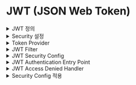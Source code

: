 # JWT (JSON Web Token)

<details>
<summary>JWT 정의</summary>
<div markdown="1">

JWT(Json Web Token)란 Json 포맷을 이용하여 사용자에 대한 속성을 저장하는 Claim 기반의 Web Token이다. JWT는 토큰 자체를 정보로 사용하는 Self-Contained 방식으로 정보를 안전하게 전달한다. 주로 회원 인증이나 정보 전달에 사용되는 JWT는 아래의 로직을 따라서 처리된다.

![](image/JWT구조.png)

- HEADER: Signature를 hashing하기 위한 알고리즘 정보가 담겨있다.
- PAYLOAD: 서버와 클라이언트가 주고 받는, 시스템에서 실제로 사용될 정보에 대한 내용들이 담겨있다.
- SIGNATURE: 토큰의 유효성 검증을 위한 문자열이다. 이 문자열을 통해 서버에서 이 토큰이 유효한지 검증할 수 있다.

### 장점
- 중앙의 인증서버, 데이터 스토어에 대한 의존성 없음, 시스템 수평 확장 유리
- Base64 URL SAFE Encoding 방식을 이용하여 URL, Cookie, Header 모두 사용 가능

### 단점
- Payload의 정보가 많아지면 네트워크 사용량 증가, 데이터 설계 고려 필요
- 토큰이 서버에 저장되지 않고, 클라이언트에 저장된다. > 서버에서 클라이언트의 토큰을 조작할 수 없다.
</div>
</details>

<details>
<summary>Security 설정</summary>
<div markdown="1">

### Security Configuration
- @EnagbleWebSecurity: 기본적인 웹 보안을 활성화 하겠다는 어노테이션

<details>
<summary>Security Configuration Code</summary>
<div markdown="2">

```java
import org.springframework.security.config.annotation.web.builders.HttpSecurity;
import org.springframework.security.config.annotation.web.configuration.EnableWebSecurity;

import org.springframework.context.annotation.Bean;
import org.springframework.security.config.annotation.method.configuration.EnableGlobalMethodSecurity;
import org.springframework.security.config.annotation.web.configuration.WebSecurityCustomizer;
import org.springframework.security.config.http.SessionCreationPolicy;
import org.springframework.security.crypto.bcrypt.BCryptPasswordEncoder;
import org.springframework.security.crypto.password.PasswordEncoder;
import org.springframework.security.web.SecurityFilterChain;
import org.springframework.security.web.authentication.UsernamePasswordAuthenticationFilter;

@EnableWebSecurity
@EnableGlobalMethodSecurity(prePostEnabled = true)
public class SecurityConfig {
    private final TokenProvider tokenProvider;
    private final CorsFilter corsFilter;
    private final JwtAuthenticationEntryPoint jwtAuthenticationEntryPoint;
    private final JwtAccessDeniedHandler jwtAccessDeniedHandler;

    public SecurityConfig(
            TokenProvider tokenProvider,
            CorsFilter corsFilter,
            JwtAuthenticationEntryPoint jwtAuthenticationEntryPoint,
            JwtAccessDeniedHandler jwtAccessDeniedHandler
    ) {
        this.tokenProvider = tokenProvider;
        this.corsFilter = corsFilter;
        this.jwtAuthenticationEntryPoint = jwtAuthenticationEntryPoint;
        this.jwtAccessDeniedHandler = jwtAccessDeniedHandler;
    }

    @Bean
    public PasswordEncoder passwordEncoder() {
        return new BCryptPasswordEncoder();
    }

    @Bean
    public WebSecurityCustomizer webSecurityCustomizer() {
        return (web) -> web.ignoring().antMatchers("/h2-console/**"
                , "/favicon.ico"
                , "/error");
    }

    @Bean
    public SecurityFilterChain filterChain(HttpSecurity httpSecurity) throws Exception {
        httpSecurity
                // token을 사용하는 방식이기 때문에 csrf를 disable합니다.
                .csrf().disable()

                .addFilterBefore(corsFilter, UsernamePasswordAuthenticationFilter.class)

                .exceptionHandling()
                .authenticationEntryPoint(jwtAuthenticationEntryPoint)
                .accessDeniedHandler(jwtAccessDeniedHandler)

                // enable h2-console
                .and()
                .headers()
                .frameOptions()
                .sameOrigin()

                // 세션을 사용하지 않기 때문에 STATELESS로 설정
                .and()
                .sessionManagement()
                .sessionCreationPolicy(SessionCreationPolicy.STATELESS)

                .and()
                .authorizeRequests()
                .antMatchers("/api/hello").permitAll()
                .antMatchers("/api/authenticate").permitAll()
                .antMatchers("/api/signup").permitAll()
                .antMatchers("/swagger-ui.html").permitAll()

                .anyRequest().authenticated()

                .and()
                .apply(new JwtSecurityConfig(tokenProvider));

        return httpSecurity.build();
    }
}
```
</div>
</details>

### 설정
- HS512 알고리즘을 사용하기때문에 Secret Key는 64Byte이 되어야 한다.

<details>
<summary>Application.yml설정</summary>
<div markdown="2">

```java
jwt:
    header: Authorization
    secret: {보안키}
    token-validity-in-seconds: {만료시간}
```
</div>
</details>

<details>
<summary>라이브러리 설정</summary>
<div markdown="2">

```java
implementation 'org.springframework.boot:spring-boot-starter-security'
implementation group: 'io.jsonwebtoken', name: 'jjwt-api', version: '0.11.5'
runtimeOnly group: 'io.jsonwebtoken', name: 'jjwt-impl', version: '0.11.5'
runtimeOnly group: 'io.jsonwebtoken', name: 'jjwt-jackson', version: '0.11.5'
```

</div>
</details>

</div>
</details>


<details>
<summary>Token Provider</summary>
<div markdown="1">

- 토큰의 생성, 토큰의 유효성 검증을 담당

<details>
<summary>token provider code</summary>
<div markdown="1">

- Initializing Bean을 Implements해서 afterPropertiesSet을 Override한 이유는 빈이 생성이 되고 의존성 주입을 받은 후에 secret값을 Base64 Decode해서 Key변수에 할당하여주기 위함이다.
- Authentication객체의 권한정보를 이용해서 토큰을 생성하는 createToken 메소드
- Token에 담겨있는 정보를 이용해서 Authentication 객체를 return하는 getAuthentication 메소드
- Token의 유효성 검증을 수행하는 validateToken 메소드 (토큰을 파싱해보고 발생하는 익셉션들을 캐치하여 문제가 있다면 false, 있다면 true)
```java
import io.jsonwebtoken.*;
import io.jsonwebtoken.io.Decoders;
import io.jsonwebtoken.security.Keys;
import org.slf4j.Logger;
import org.slf4j.LoggerFactory;
import org.springframework.beans.factory.InitializingBean;
import org.springframework.beans.factory.annotation.Value;
import org.springframework.security.authentication.UsernamePasswordAuthenticationToken;
import org.springframework.security.core.Authentication;
import org.springframework.security.core.GrantedAuthority;
import org.springframework.security.core.authority.SimpleGrantedAuthority;
import org.springframework.security.core.userdetails.User;
import org.springframework.stereotype.Component;

import java.security.Key;
import java.util.Arrays;
import java.util.Collection;
import java.util.Date;
import java.util.stream.Collectors;

@Component
public class TokenProvider implements InitializingBean {

    private final Logger logger = LoggerFactory.getLogger(TokenProvider.class);
    private static final String AUTHORITIES_KEY = "auth";
    private final String secret;
    private final long tokenValidityInMilliseconds;
    private Key key;

    public TokenProvider(
            @Value("${jwt.secret}") String secret,
            @Value("${jwt.token-validity-in-seconds}") long tokenValidityInSeconds) {
        this.secret = secret;
        this.tokenValidityInMilliseconds = tokenValidityInSeconds * 1000;
    }

    @Override
    public void afterPropertiesSet() {
        byte[] keyBytes = Decoders.BASE64.decode(secret);
        this.key = Keys.hmacShaKeyFor(keyBytes);
    }

    public String createToken(Authentication authentication) {
        String authorities = authentication.getAuthorities().stream()
                .map(GrantedAuthority::getAuthority)
                .collect(Collectors.joining(","));

        long now = (new Date()).getTime();
        Date validity = new Date(now + this.tokenValidityInMilliseconds);

        return Jwts.builder()
                .setSubject(authentication.getName())
                .claim(AUTHORITIES_KEY, authorities)
                .signWith(key, SignatureAlgorithm.HS512)
                .setExpiration(validity)
                .compact();
    }

    public Authentication getAuthentication(String token) {
        Claims claims = Jwts
                .parserBuilder()
                .setSigningKey(key)
                .build()
                .parseClaimsJws(token)
                .getBody();

        Collection<? extends GrantedAuthority> authorities =
                Arrays.stream(claims.get(AUTHORITIES_KEY).toString().split(","))
                        .map(SimpleGrantedAuthority::new)
                        .collect(Collectors.toList());

        User principal = new User(claims.getSubject(), "", authorities);

        return new UsernamePasswordAuthenticationToken(principal, token, authorities);
    }

    public boolean validateToken(String token) {
        try {
            Jwts.parserBuilder().setSigningKey(key).build().parseClaimsJws(token);
            return true;
        } catch (io.jsonwebtoken.security.SecurityException | MalformedJwtException e) {
            logger.info("잘못된 JWT 서명입니다.");
        } catch (ExpiredJwtException e) {
            logger.info("만료된 JWT 토큰입니다.");
        } catch (UnsupportedJwtException e) {
            logger.info("지원되지 않는 JWT 토큰입니다.");
        } catch (IllegalArgumentException e) {
            logger.info("JWT 토큰이 잘못되었습니다.");
        }
        return false;
    }
```

</div>
</details>

</div>
</details>

<details>
<summary>JWT Filter</summary>
<div markdown="1">

- JWT를 위한 커스텀 필터를 만들기 위함이다.

<details>
<summary>jwt filter code</summary>
<div markdown="2">

- 토큰 프로바이더를 주입받는다
- GenericFilterBean을 extends해서 doFilter를 Override한다.
- 실제 필터링 로직은 doFilter 내부에 작성한다.
- doFilter의 역할: 토큰의 인증정보를 SecurityContext에 저장하는 역할을 수행한다.
- Request Header에서 토큰 정보를 꺼내오기 위한 resolveToken 메소드

```java
import org.slf4j.Logger;
import org.slf4j.LoggerFactory;
import org.springframework.security.core.Authentication;
import org.springframework.security.core.context.SecurityContextHolder;
import org.springframework.util.StringUtils;
import org.springframework.web.filter.GenericFilterBean;

import javax.servlet.FilterChain;
import javax.servlet.ServletException;
import javax.servlet.ServletRequest;
import javax.servlet.ServletResponse;
import javax.servlet.http.HttpServletRequest;
import java.io.IOException;

public class JwtFilter extends GenericFilterBean {

    private static final Logger logger = LoggerFactory.getLogger(JwtFilter.class);
    public static final String AUTHORIZATION_HEADER = "Authorization";
    private TokenProvider tokenProvider;
    public JwtFilter(TokenProvider tokenProvider) {
        this.tokenProvider = tokenProvider;
    }

    @Override
    public void doFilter(ServletRequest servletRequest, ServletResponse servletResponse, FilterChain filterChain) throws IOException, ServletException {
        HttpServletRequest httpServletRequest = (HttpServletRequest) servletRequest;
        String jwt = resolveToken(httpServletRequest);
        String requestURI = httpServletRequest.getRequestURI();

        if (StringUtils.hasText(jwt) && tokenProvider.validateToken(jwt)) {
            Authentication authentication = tokenProvider.getAuthentication(jwt);
            SecurityContextHolder.getContext().setAuthentication(authentication);
            logger.debug("Security Context에 '{}' 인증 정보를 저장했습니다, uri: {}", authentication.getName(), requestURI);
        } else {
            logger.debug("유효한 JWT 토큰이 없습니다, uri: {}", requestURI);
        }

        filterChain.doFilter(servletRequest, servletResponse);
    }

    private String resolveToken(HttpServletRequest request) {
        String bearerToken = request.getHeader(AUTHORIZATION_HEADER);

        if (StringUtils.hasText(bearerToken) && bearerToken.startsWith("Bearer ")) {
            return bearerToken.substring(7);
        }

        return null;
    }
}
```
</div>
</details>

</div>
</details>

<details>
<summary>JWT Security Config</summary>
<div markdown="1">

- TokenProvider, JWTFilter를 SecurityConfig에 적용할때 사용할 JWTSecurityConfig

<details>
<summary>jwt security config code</summary>
<div markdown="2">

- SecurityConfigurerAdapter를 extends하고 TokenProvider를 주입받아서 JwtFilter를 통해서 Security로직에 필터를 등록한다.
```java
import org.springframework.security.config.annotation.SecurityConfigurerAdapter;
import org.springframework.security.config.annotation.web.builders.HttpSecurity;
import org.springframework.security.web.DefaultSecurityFilterChain;
import org.springframework.security.web.authentication.UsernamePasswordAuthenticationFilter;

public class JwtSecurityConfig extends SecurityConfigurerAdapter<DefaultSecurityFilterChain, HttpSecurity> {
    private TokenProvider tokenProvider;
    public JwtSecurityConfig(TokenProvider tokenProvider) {
        this.tokenProvider = tokenProvider;
    }

    @Override
    public void configure(HttpSecurity http) {
        http.addFilterBefore(
                new JwtFilter(tokenProvider),
                UsernamePasswordAuthenticationFilter.class
        );
    }
}
```
</div>
</details>


</div>
</details>

<details>
<summary>JWT Authentication Entry Point</summary>
<div markdown="1">

- 유효한 자격증명을 제공하지 않고 접근하려 할때 401 Unauthorized 에러를 리턴하기 위함이다.

<details>
<summary>jwt authentication entry point code</summary>
<div markdown="2">

```java
import org.springframework.security.core.AuthenticationException;
import org.springframework.security.web.AuthenticationEntryPoint;
import org.springframework.stereotype.Component;

import javax.servlet.http.HttpServletRequest;
import javax.servlet.http.HttpServletResponse;
import java.io.IOException;

@Component
public class JwtAuthenticationEntryPoint implements AuthenticationEntryPoint {
    @Override
    public void commence(HttpServletRequest request,
                         HttpServletResponse response,
                         AuthenticationException authException) throws IOException {
        // 유효한 자격증명을 제공하지 않고 접근하려 할때 401
        response.sendError(HttpServletResponse.SC_UNAUTHORIZED);
    }
}
```

</div>
</details>

</div>
</details>

<details>
<summary>JWT Access Denied Handler</summary>
<div markdown="1">

- 필요한 권한이 존재하지 않는 경우에 403 Forbidden 에러를 리턴하기 위함이다.

<details>
<summary>jwt access denied handler code</summary>
<div markdown="2">

```java
import org.springframework.security.access.AccessDeniedException;
import org.springframework.security.web.access.AccessDeniedHandler;
import org.springframework.stereotype.Component;

import javax.servlet.http.HttpServletRequest;
import javax.servlet.http.HttpServletResponse;
import java.io.IOException;

@Component
public class JwtAccessDeniedHandler implements AccessDeniedHandler {
    @Override
    public void handle(HttpServletRequest request, HttpServletResponse response, AccessDeniedException accessDeniedException) throws IOException {
        //필요한 권한이 없이 접근하려 할때 403
        response.sendError(HttpServletResponse.SC_FORBIDDEN);
    }
}
```
</div>
</details>

</div>
</details>

<details>
<summary>Security Config 적용</summary>
<div markdown="1">

- 위 5개의 클래스를 SecurityConfig에 추가
- EnableGlobalMethodSecurity 어노테이션은 @PreAuthorize어노테이션을 메소드단위로 추가하기위해서 적용
- SecurityConfig는 TokenProvider, JwtAuthenticationEntryPoint, JwtAccessDeniedHandler 주입
- PasswordEncoder는 BCryptPasswordEncoder를 사용
- 토큰을 사용하기 때문에 csrf설정은 disable해주고 Exception을 핸들링할때, AuthenticationEntryPoint와 AccessDeniedHandler를 추가해준다.
- h2-console을 위한 설정 추가하였다.
- 세션을 사용하지 않기때문에 세션 설정을 STATELESS로 설정한다.
- 토큰을 받기 위한 로그인 api, 회원가입 api는 토큰이 없는 상태에서 요청이 들어오기 때문에 모두 permitAll 설정을 해주었다.
- 마지막으로 JwtFilter를 addFilterBefore로 등록했던 JwtSecurityConfig클래스도 적용을 해준다.

<details>
<summary>security config code</summary>
<div markdown="2">

```java
import org.springframework.security.config.annotation.web.builders.HttpSecurity;
import org.springframework.security.config.annotation.web.configuration.EnableWebSecurity;

import org.springframework.context.annotation.Bean;
import org.springframework.security.config.annotation.method.configuration.EnableGlobalMethodSecurity;
import org.springframework.security.config.annotation.web.configuration.WebSecurityCustomizer;
import org.springframework.security.config.http.SessionCreationPolicy;
import org.springframework.security.crypto.bcrypt.BCryptPasswordEncoder;
import org.springframework.security.crypto.password.PasswordEncoder;
import org.springframework.security.web.SecurityFilterChain;
import org.springframework.security.web.authentication.UsernamePasswordAuthenticationFilter;

@EnableWebSecurity
@EnableGlobalMethodSecurity(prePostEnabled = true)
public class SecurityConfig {
    private final TokenProvider tokenProvider;
    private final CorsFilter corsFilter;
    private final JwtAuthenticationEntryPoint jwtAuthenticationEntryPoint;
    private final JwtAccessDeniedHandler jwtAccessDeniedHandler;

    public SecurityConfig(
            TokenProvider tokenProvider,
            CorsFilter corsFilter,
            JwtAuthenticationEntryPoint jwtAuthenticationEntryPoint,
            JwtAccessDeniedHandler jwtAccessDeniedHandler
    ) {
        this.tokenProvider = tokenProvider;
        this.corsFilter = corsFilter;
        this.jwtAuthenticationEntryPoint = jwtAuthenticationEntryPoint;
        this.jwtAccessDeniedHandler = jwtAccessDeniedHandler;
    }

    @Bean
    public PasswordEncoder passwordEncoder() {
        return new BCryptPasswordEncoder();
    }

    @Bean
    public WebSecurityCustomizer webSecurityCustomizer() {
        return (web) -> web.ignoring().antMatchers("/h2-console/**"
                , "/favicon.ico"
                , "/error");
    }

    @Bean
    public SecurityFilterChain filterChain(HttpSecurity httpSecurity) throws Exception {
        httpSecurity
                // token을 사용하는 방식이기 때문에 csrf를 disable합니다.
                .csrf().disable()

                .addFilterBefore(corsFilter, UsernamePasswordAuthenticationFilter.class)

                .exceptionHandling()
                .authenticationEntryPoint(jwtAuthenticationEntryPoint)
                .accessDeniedHandler(jwtAccessDeniedHandler)

                // enable h2-console
                .and()
                .headers()
                .frameOptions()
                .sameOrigin()

                // 세션을 사용하지 않기 때문에 STATELESS로 설정
                .and()
                .sessionManagement()
                .sessionCreationPolicy(SessionCreationPolicy.STATELESS)

                .and()
                .authorizeRequests()
                .antMatchers("/api/hello").permitAll()
                .antMatchers("/api/authenticate").permitAll()
                .antMatchers("/api/signup").permitAll()

                .anyRequest().authenticated()

                .and()
                .apply(new JwtSecurityConfig(tokenProvider));

        return httpSecurity.build();
    }
}
```
</div>
</details>

</div>
</details>